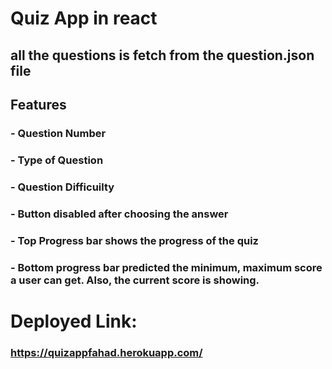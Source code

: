 # Quiz App in react 
## all the questions is fetch from the question.json file
## Features
### - Question Number 
### - Type of Question 
### - Question Difficuilty
### - Button disabled after choosing the answer
### - Top Progress bar shows the progress of the quiz
### - Bottom progress bar predicted the minimum, maximum score a user can get. Also, the current score is showing. 


# Deployed Link: 
### https://quizappfahad.herokuapp.com/